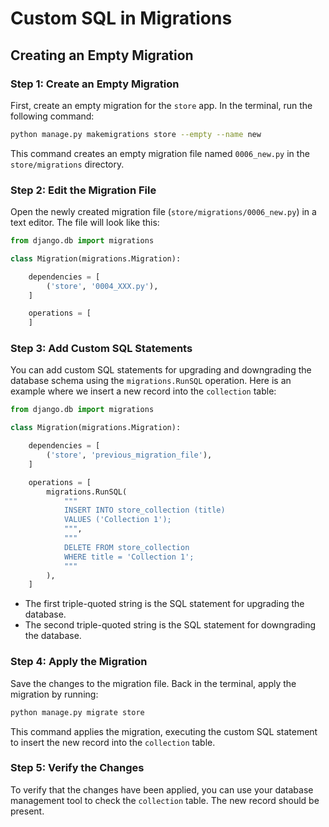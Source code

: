 # Custom SQL in Migrations

## Creating an Empty Migration

### Step 1: Create an Empty Migration

First, create an empty migration for the `store` app. In the terminal, run the following command:

```sh
python manage.py makemigrations store --empty --name new
```

This command creates an empty migration file named `0006_new.py` in the `store/migrations` directory.

### Step 2: Edit the Migration File

Open the newly created migration file (`store/migrations/0006_new.py`) in a text editor. The file will look like this:

```python
from django.db import migrations

class Migration(migrations.Migration):

    dependencies = [
        ('store', '0004_XXX.py'),
    ]

    operations = [
    ]
```

### Step 3: Add Custom SQL Statements

You can add custom SQL statements for upgrading and downgrading the database schema using the `migrations.RunSQL` operation. Here is an example where we insert a new record into the `collection` table:

```python
from django.db import migrations

class Migration(migrations.Migration):

    dependencies = [
        ('store', 'previous_migration_file'),
    ]

    operations = [
        migrations.RunSQL(
            """
            INSERT INTO store_collection (title)
            VALUES ('Collection 1');
            """,
            """
            DELETE FROM store_collection
            WHERE title = 'Collection 1';
            """
        ),
    ]
```

- The first triple-quoted string is the SQL statement for upgrading the database.
- The second triple-quoted string is the SQL statement for downgrading the database.

### Step 4: Apply the Migration

Save the changes to the migration file. Back in the terminal, apply the migration by running:

```sh
python manage.py migrate store
```

This command applies the migration, executing the custom SQL statement to insert the new record into the `collection` table.

### Step 5: Verify the Changes

To verify that the changes have been applied, you can use your database management tool to check the `collection` table. The new record should be present.

